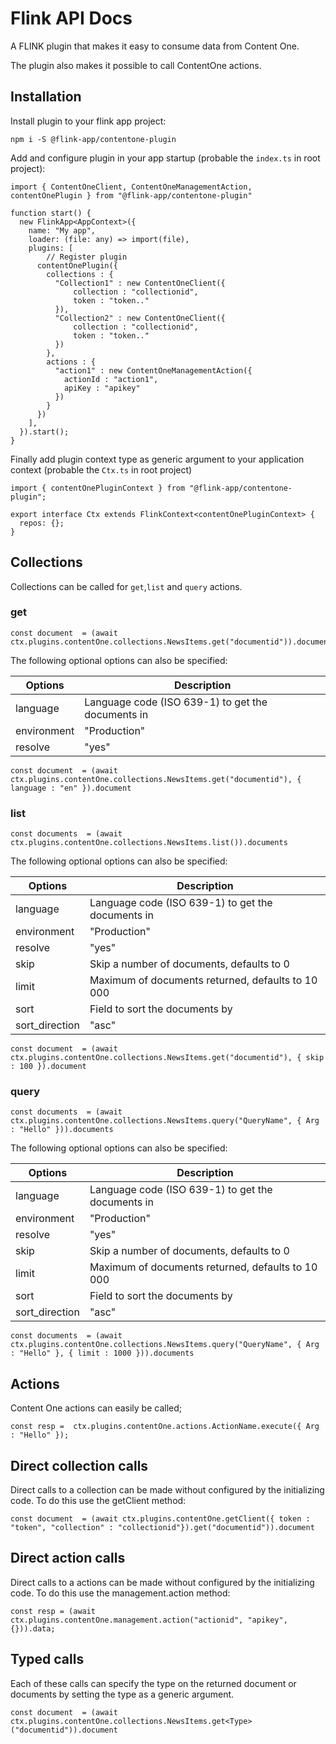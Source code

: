 # Flink API Docs
A FLINK plugin that makes it easy to consume data from Content One.

The plugin also makes it possible to call ContentOne actions.

## Installation

Install plugin to your flink app project:

```
npm i -S @flink-app/contentone-plugin
```

Add and configure plugin in your app startup (probable the `index.ts` in root project):

```
import { ContentOneClient, ContentOneManagementAction, contentOnePlugin } from "@flink-app/contentone-plugin"

function start() {
  new FlinkApp<AppContext>({
    name: "My app",
    loader: (file: any) => import(file),
    plugins: [
        // Register plugin
      contentOnePlugin({
        collections : {
          "Collection1" : new ContentOneClient({ 
              collection : "collectionid",
              token : "token.."
          }),
          "Collection2" : new ContentOneClient({ 
              collection : "collectionid",
              token : "token.."
          })          
        },
        actions : {
          "action1" : new ContentOneManagementAction({ 
            actionId : "action1",
            apiKey : "apikey"
          })
        }
      })
    ],
  }).start();
}

```

Finally add plugin context type as generic argument to your application context (probable the `Ctx.ts` in root project)
````
import { contentOnePluginContext } from "@flink-app/contentone-plugin";

export interface Ctx extends FlinkContext<contentOnePluginContext> {
  repos: {};
}

````

## Collections

Collections can be called for `get`,`list` and `query` actions.

### get 
````
const document  = (await ctx.plugins.contentOne.collections.NewsItems.get("documentid")).document
````

The following optional options can also be specified:

| Options       | Description                                                       |
| ------------- | ----------------------------------------------------------------- |
| language      | Language code (ISO 639-1) to get the documents in                 |
| environment   | "Production" | "Staging",                                         |
| resolve       | "yes" | "no" - Resolving related documents                        |

````
const document  = (await ctx.plugins.contentOne.collections.NewsItems.get("documentid"), { language : "en" }).document
````

### list 
````
const documents  = (await ctx.plugins.contentOne.collections.NewsItems.list()).documents
````
The following optional options can also be specified:

| Options         | Description                                                       |
| --------------- | ----------------------------------------------------------------- |
| language        | Language code (ISO 639-1) to get the documents in                 |
| environment     | "Production" | "Staging",                                         |
| resolve         | "yes" | "no" - Resolving related documents                        |
| skip            | Skip a number of documents, defaults to 0                         |
| limit           | Maximum of documents returned, defaults to 10 000                 |
| sort            | Field to sort the documents by                                    |
| sort_direction  | "asc" | "desc"                                                    |

````
const document  = (await ctx.plugins.contentOne.collections.NewsItems.get("documentid"), { skip : 100 }).document
````



### query
```
const documents  = (await ctx.plugins.contentOne.collections.NewsItems.query("QueryName", { Arg : "Hello" })).documents
````
The following optional options can also be specified:

| Options         | Description                                                       |
| --------------- | ----------------------------------------------------------------- |
| language        | Language code (ISO 639-1) to get the documents in                 |
| environment     | "Production" | "Staging",                                         |
| resolve         | "yes" | "no" - Resolving related documents                        |
| skip            | Skip a number of documents, defaults to 0                         |
| limit           | Maximum of documents returned, defaults to 10 000                 |
| sort            | Field to sort the documents by                                    |
| sort_direction  | "asc" | "desc"                                                    |

````
const documents  = (await ctx.plugins.contentOne.collections.NewsItems.query("QueryName", { Arg : "Hello" }, { limit : 1000 })).documents
````




## Actions
Content One actions can easily be called;
````
const resp =  ctx.plugins.contentOne.actions.ActionName.execute({ Arg : "Hello" });
````


## Direct collection calls
Direct calls to a collection can be made without configured by the initializing code. To do this use the getClient method:
````
const document  = (await ctx.plugins.contentOne.getClient({ token : "token", "collection" : "collectionid"}).get("documentid")).document
````

## Direct action calls
Direct calls to a actions can be made without configured by the initializing code. To do this use the management.action method:
````
const resp = (await ctx.plugins.contentOne.management.action("actionid", "apikey", {})).data;
````



## Typed calls
Each of these calls can specify the type on the returned document or documents by setting the type as a generic argument.
````
const document  = (await ctx.plugins.contentOne.collections.NewsItems.get<Type>("documentid")).document


````

